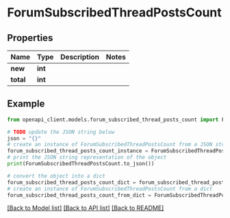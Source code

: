# ForumSubscribedThreadPostsCount


## Properties

Name | Type | Description | Notes
------------ | ------------- | ------------- | -------------
**new** | **int** |  | 
**total** | **int** |  | 

## Example

```python
from openapi_client.models.forum_subscribed_thread_posts_count import ForumSubscribedThreadPostsCount

# TODO update the JSON string below
json = "{}"
# create an instance of ForumSubscribedThreadPostsCount from a JSON string
forum_subscribed_thread_posts_count_instance = ForumSubscribedThreadPostsCount.from_json(json)
# print the JSON string representation of the object
print(ForumSubscribedThreadPostsCount.to_json())

# convert the object into a dict
forum_subscribed_thread_posts_count_dict = forum_subscribed_thread_posts_count_instance.to_dict()
# create an instance of ForumSubscribedThreadPostsCount from a dict
forum_subscribed_thread_posts_count_from_dict = ForumSubscribedThreadPostsCount.from_dict(forum_subscribed_thread_posts_count_dict)
```
[[Back to Model list]](../README.md#documentation-for-models) [[Back to API list]](../README.md#documentation-for-api-endpoints) [[Back to README]](../README.md)



